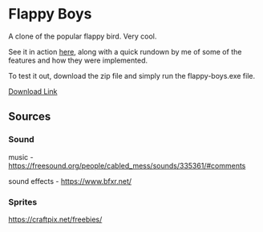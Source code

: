 # Flappy Boys

A clone of the popular flappy bird. Very cool.

See it in action [here](https://www.youtube.com/watch?v=zurvOo8wngA), along with a quick rundown by me of some of the features and how they were implemented.

To test it out, download the zip file and simply run the flappy-boys.exe file. 

[Download Link](https://wiltingdaisy.com/projects/downloads/flappy-boys.zip)

## Sources

### Sound

music - https://freesound.org/people/cabled_mess/sounds/335361/#comments

sound effects - https://www.bfxr.net/

### Sprites
https://craftpix.net/freebies/